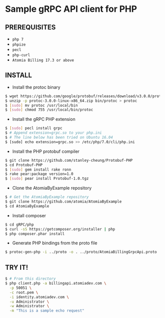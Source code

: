 Sample gRPC API client for PHP
==============================

PREREQUISITES
-------------

- `php 7`
- `phpize`
- `pecl`
- `php-curl`
- `Atomia Billing 17.3 or above`

INSTALL
-------

  - Install the protoc binary

  ```sh
  $ wget https://github.com/google/protobuf/releases/download/v3.0.0/protoc-3.0.0-linux-x86_64.zip
  $ unzip -p protoc-3.0.0-linux-x86_64.zip bin/protoc > protoc
  $ [sudo] mv protoc /usr/local/bin
  $ [sudo] chmod 755 /usr/local/bin/protoc
  ```

  - Install the gRPC PHP extension

  ```sh
  $ [sudo] pecl install grpc
  $ # Append extension=grpc.so to your php.ini
  $ # The line below has been tried on Ubuntu 16.04
  $ [sudo] echo extension=grpc.so >> /etc/php/7.0/cli/php.ini
  ```

  - Install the PHP protobuf compiler

  ```sh
  $ git clone https://github.com/stanley-cheung/Protobuf-PHP
  $ cd Protobuf-PHP
  $ [sudo] gem install rake ronn
  $ rake pear:package version=1.0
  $ [sudo] pear install Protobuf-1.0.tgz
  ```

  - Clone the AtomiaByExample repository

  ```sh
  $ # Get the AtomiaByExample repository
  $ git clone https://github.com/atomia/AtomiaByExample
  $ cd AtomiaByExample
  ```

  - Install composer

  ```sh
  $ cd gRPC/php
  $ curl -sS https://getcomposer.org/installer | php
  $ php composer.phar install
  ```

  - Generate PHP bindings from the proto file

  ```sh
  $ protoc-gen-php -i ../proto -o . ../proto/AtomiaBillingGrpcApi.proto
  ```

TRY IT!
-------

  ```sh
  $ # From this directory
  $ php client.php -a billingapi.atomiadev.com \
    -p 50051 \
    -c root.pem \
    -i identity.atomiadev.com \
    -u Administrator \
    -w Administrator \
    -m "This is a sample echo request"
  ```

